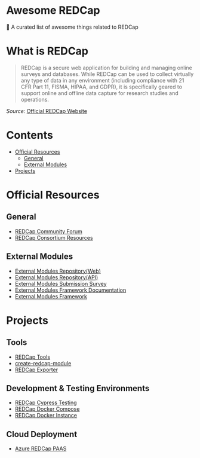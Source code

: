 # Awesome REDCap
🎉 A curated list of awesome things related to REDCap

# What is REDCap

> REDCap is a secure web application for building and managing online surveys and databases. While REDCap can be used to collect virtually any type of data in any environment (including compliance with 21 CFR Part 11, FISMA, HIPAA, and GDPR), it is specifically geared to support online and offline data capture for research studies and operations.

_Source:_ [Official REDCap Website](https://projectredcap.org/)

# Contents <!-- omit in toc -->
<!-- TOC -->
- [Official Resources](#official-resources)
  - [General](#general)
  - [External Modules](#external-modules)
- [Projects](#projects)

<!-- /TOC -->

# Official Resources
## General
- [REDCap Community Forum](https://community.projectredcap.org/)
- [REDCap Consortium Resources](https://redcap.vanderbilt.edu/community/post.php?id=26)

## External Modules
- [External Modules Repository(Web)](https://redcap.vanderbilt.edu/consortium/modules/)
- [External Modules Repository(API)](https://redcap.vanderbilt.edu/consortium/modules/api/)
- [External Modules Submission Survey](https://redcap.vanderbilt.edu/surveys/?s=X83KEHJ7EA)
- [External Modules Framework Documentation](https://github.com/vanderbilt-redcap/external-module-framework-docs)
- [External Modules Framework](https://github.com/vanderbilt-redcap/external-module-framework)

# Projects
## Tools
- [REDCap Tools](https://github.com/redcap-tools)
- [create-redcap-module](https://github.com/tertek/create-redcap-module)
- [REDCap Exporter](https://github.com/dewittpe/REDCapExporter)

## Development & Testing Environments
- [REDCap Cypress Testing](https://github.com/aldefouw/redcap_cypress)
- [REDCap Docker Compose](https://github.com/123andy/redcap-docker-compose)
- [REDCap Docker Instance](https://github.com/aldefouw/redcap_docker)

## Cloud Deployment
- [Azure REDCap PAAS](https://github.com/microsoft/azure-redcap-paas)

